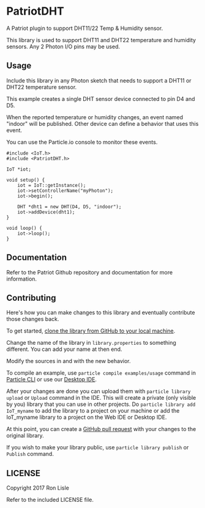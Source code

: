 # PatriotDHT

A Patriot plugin to support DHT11/22 Temp & Humidity sensor.

This library is used to support DHT11 and DHT22 temperature and
humidity sensors. Any 2 Photon I/O pins may be used.

## Usage

Include this library in any Photon sketch that needs to support a
DHT11 or DHT22 temperature sensor.

This example creates a single DHT sensor device connected to pin D4
and D5.

When the reported temperature or humidity changes, an event named
"indoor" will be published. Other device can define a behavior that uses
this event.

You can use the Particle.io console to monitor these events.

```
#include <IoT.h>
#include <PatriotDHT.h>

IoT *iot;

void setup() {
    iot = IoT::getInstance();
    iot->setControllerName("myPhoton");
    iot->begin();

    DHT *dht1 = new DHT(D4, D5, "indoor");
    iot->addDevice(dht1);
}

void loop() {
    iot->loop();
}
```

## Documentation

Refer to the Patriot Github repository and documentation for more
information.


## Contributing

Here's how you can make changes to this library and eventually contribute those changes back.

To get started, [clone the library from GitHub to your local machine](https://help.github.com/articles/cloning-a-repository/).

Change the name of the library in `library.properties` to something different. You can add your name at then end.

Modify the sources in <src> and <examples> with the new behavior.

To compile an example, use `particle compile examples/usage` command in [Particle CLI](https://docs.particle.io/guide/tools-and-features/cli#update-your-device-remotely) or use our [Desktop IDE](https://docs.particle.io/guide/tools-and-features/dev/#compiling-code).

After your changes are done you can upload them with `particle library upload` or `Upload` command in the IDE. This will create a private (only visible by you) library that you can use in other projects. Do `particle library add IoT_myname` to add the library to a project on your machine or add the IoT_myname library to a project on the Web IDE or Desktop IDE.

At this point, you can create a [GitHub pull request](https://help.github.com/articles/about-pull-requests/) with your changes to the original library.

If you wish to make your library public, use `particle library publish` or `Publish` command.

## LICENSE
Copyright 2017 Ron Lisle

Refer to the included LICENSE file.
